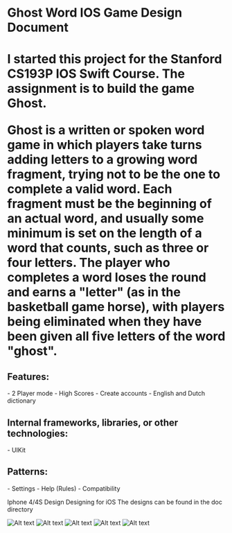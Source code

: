 <h1>Ghost Word IOS Game Design Document<h1> 

I started this project for the Stanford CS193P IOS Swift Course. The assignment is to build the game Ghost. 

Ghost is a written or spoken word game in which players take turns adding letters to a growing word fragment, trying not to be the one to complete a valid word. Each fragment must be the beginning of an actual word, and usually some minimum is set on the length of a word that counts, such as three or four letters. The player who completes a word loses the round and earns a "letter" (as in the basketball game horse), with players being eliminated when they have been given all five letters of the word "ghost".

<h2>Features:</h2>
- 2 Player mode
- High Scores
- Create accounts
- English and Dutch dictionary 

<h2>Internal frameworks, libraries, or other technologies:</h2>
- UIKit

<h2>Patterns:</h2>
- Settings
- Help (Rules)
- Compatibility


Iphone 4/4S Design
Designing for iOS
The designs can be found in the doc directory

![Alt text](https://github.com/Master244/Calculator-App-/blob/master/doc/0.jpg?raw=true)
![Alt text](https://github.com/Master244/Calculator-App-/blob/master/doc/1.jpg?raw=true)
![Alt text](https://github.com/Master244/Calculator-App-/blob/master/doc/2.jpg?raw=true)
![Alt text](https://github.com/Master244/Calculator-App-/blob/master/doc/3.jpg?raw=true)
![Alt text](https://github.com/Master244/Calculator-App-/blob/master/doc/4.jpg?raw=true)
